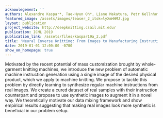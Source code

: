 ```yaml
---
acknowlegement: ''
authors: Alexandre Kaspar*, Tae-Hyun Oh*, Liane Makatura, Petr Kellnhofer, Jacqueline Aslarus, and Wojciech Matusik
featured_image: /assets/images/teaser_2_itok=lyXmHHMJ.jpg
layout: publication
project_website: http://deepknitting.csail.mit.edu/
publication: ICML 2019
publication_link: /assets/files/kaspar19a_2.pdf
title: 'Neural Inverse Knitting: From Images to Manufacturing Instructions'
date: 2019-01-01 12:00:00 -0700
show_on_homepage: true
---
```


Motivated by the recent potential of mass customization brought by whole-garment knitting machines, we introduce the new problem of automatic machine instruction generation using a single image of the desired physical product, which we apply to machine knitting. We propose to tackle this problem by directly learning to synthesize regular machine instructions from real images. We create a cured dataset of real samples with their instruction counterpart and propose to use synthetic images to augment it in a novel way. We theoretically motivate our data mixing framework and show empirical results suggesting that making real images look more synthetic is beneficial in our problem setup.
